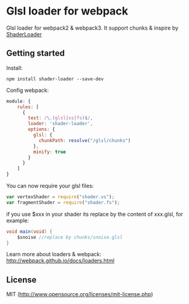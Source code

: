 # Glsl loader for webpack

Glsl loader for webpack2 & webpack3. It support chunks & inspire by [ShaderLoader](https://github.com/cabbibo/ShaderLoader)

## Getting started

Install:
``` shell
npm install shader-loader --save-dev
```

Config webpack:
``` javascript
module: {
	rules: [
      {
        test: /\.(glsl|vs|fs)$/,
        loader: 'shader-loader',
        options: {
          glsl: {
            chunkPath: resolve("/glsl/chunks")
          },
          minify: true
        }
      }
	]
}
```

You can now require your glsl files:
``` javascript
var vertexShader = require("shader.vs");
var fragmentShader = require("shader.fs");
```

if you use $xxx in your shader its replace by the content of xxx.glsl, for example:

``` glsl
void main(void) {
	$snoise //replace by chunks/snoise.glsl
}
```

Learn more about loaders & webpack:
http://webpack.github.io/docs/loaders.html

## License
MIT (http://www.opensource.org/licenses/mit-license.php)
